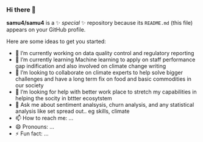 ### Hi there 👋

**samu4/samu4** is a ✨ _special_ ✨ repository because its `README.md` (this file) appears on your GitHub profile.

Here are some ideas to get you started:

- 🔭 I’m currently working on data quality control and regulatory reporting
- 🌱 I’m currently learning Machine learning to apply on staff performance gap indification and also involved on climate change writing
- 👯 I’m looking to collaborate on climate experts to help solve bigger challenges and have a long term fix on food and basic commodities in our society
- 🤔 I’m looking for help with better work place to stretch my capabilities in helping the socity in bttter ecosytstem
- 💬 Ask me about sentiment analsysis, churn analysis, and any statistical analysis like set spread out.. eg skills, climate
- 📫 How to reach me: ...
- 😄 Pronouns: ...
- ⚡ Fun fact: ...

